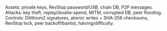 Assets: private keys, RevStop password/USB, chain DB, P2P messages.
Attacks: key theft, replay/double-spend, MITM, corrupted DB, peer flooding.
Controls: Dilithium2 signatures, atomic writes + SHA-256 checksums, RevStop lock, peer backoff/banlist, halving/difficulty.
